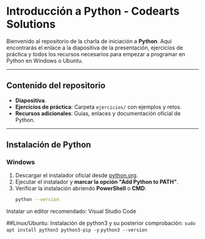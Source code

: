 # Introducción a Python - Codearts Solutions

Bienvenido al repositorio de la charla de iniciación a **Python**. Aquí encontrarás el enlace a la diapositiva de la presentación, ejercicios de práctica y todos los recursos necesarios para empezar a programar en Python en Windows o Ubuntu.

---

## Contenido del repositorio

- **Diapositiva**.
- **Ejercicios de práctica**: Carpeta `ejercicios/` con ejemplos y retos.  
- **Recursos adicionales**: Guías, enlaces y documentación oficial de Python.

---

## Instalación de Python

### Windows

1. Descargar el instalador oficial desde [python.org](https://www.python.org/downloads/windows/).  
2. Ejecutar el instalador y **marcar la opción "Add Python to PATH"**.  
3. Verificar la instalación abriendo **PowerShell** o **CMD**:
   ```bash
   python --version

Instalar un editor recomendado: Visual Studio Code


##Linux/Ubuntu:
Instalación de python3 y su posterior comprobación:
  `sudo apt install python3 python3-pip -y`
  `python3 --version`
